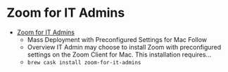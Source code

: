 # Zoom for IT Admins
- [Zoom for IT Admins](https://support.zoom.us/hc/en-us/articles/115001799006-Mass-Deployment-with-Preconfigured-Settings-for-Mac)
  -   Mass Deployment with Preconfigured Settings for Mac Follow
  - Overview IT Admin may choose to install Zoom with preconfigured settings on the Zoom Client for Mac. This installation requires...
  - `brew cask install zoom-for-it-admins`
